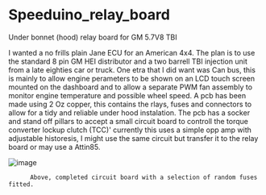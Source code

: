 # Speeduino_relay_board
Under bonnet (hood) relay board for GM 5.7V8 TBI

I wanted a no frills plain Jane ECU for an American 4x4. The plan is to use the standard 8 pin GM HEI distributor and a two barrell TBI injection unit from a late eighties car or truck.
One etra that I did want was Can bus, this is mainly to allow engine perameters to be shown on an LCD touch screen mounted on the dashboard and to allow a separate PWM fan assembly to monitor engine temperature and possible wheel speed.
A pcb has been made using 2 Oz copper, this contains the rlays, fuses and connectors to allow for a tidy and reliable under hood instalation. The pcb has a socker and stand off pillars to accept a small circuit board to controll the torque converter lockup clutch (TCC)' currently this uses a simple opp amp with adjustable historesis, I might use the same circuit but transfer it to the relay board or may use a Attin85.

![image](https://github.com/RustyKipper/Speeduino_relay_board/assets/160714870/7782cb57-3bea-4622-8658-1fc7dd103d01)
     

          Above, completed circuit board with a selection of random fuses fitted.

